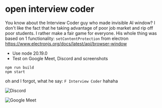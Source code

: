 # open interview coder

You know about the Interview Coder guy who made invisible AI window? I don't like the fact that he taking advantage of poor job market and rip off poor students. I rather make a fair game for everyone. His whole thing was based on 1 functionality: `setContentProtection` from electron https://www.electronjs.org/docs/latest/api/browser-window

- Use node 20.19.0
- Test on Google Meet, Discord and screenshots
```
npm run build
npm start
```
oh and I forgot, what he say: `F Interview Coder` hahaha

![Discord](https://github.com/user-attachments/assets/bae3cba3-a358-4fbb-b965-79f195a48bc0)

![Google Meet](https://github.com/user-attachments/assets/9a3db4df-edad-4056-be52-082a902c664d)
